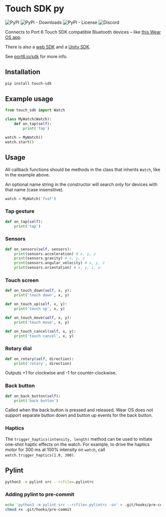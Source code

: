 # Touch SDK py

![PyPI](https://img.shields.io/pypi/v/touch-sdk)
![PyPI - Downloads](https://img.shields.io/pypi/dw/touch-sdk)
![PyPI - License](https://img.shields.io/pypi/l/touch-sdk)
![Discord](https://img.shields.io/discord/869474617729875998)

Connects to Port 6 Touch SDK compatible Bluetooth devices – like [this Wear OS app](https://play.google.com/store/apps/details?id=io.port6.watchbridge).

There is also a [web SDK](https://www.npmjs.com/package/touch-sdk) and a [Unity SDK](https://openupm.com/packages/io.port6.sdk/).

See [port6.io/sdk](https://port6.io/sdk/) for more info.

## Installation

```sh
pip install touch-sdk
```

## Example usage
```python
from touch_sdk import Watch

class MyWatch(Watch):
    def on_tap(self):
        print('Tap')

watch = MyWatch()
watch.start()
```

## Usage

All callback functions should be methods in the class that inherits `Watch`, like in the example above.

An optional name string in the constructor will search only for devices with that name (case insensitive).

```python
watch = MyWatch('fvaf')
```

### Tap gesture
```python
def on_tap(self):
    print('tap')
```

### Sensors
```python
def on_sensors(self, sensors):
    print(sensors.acceleration) # x, y, z
    print(sensors.gravity) # x, y, z
    print(sensors.angular_velocity) # x, y, z
    print(sensors.orientation) # x, y, z, w
```

### Touch screen
```python
def on_touch_down(self, x, y):
    print('touch down', x, y)

def on_touch_up(self, x, y):
    print('touch up', x, y)

def on_touch_move(self, x, y):
    print('touch move', x, y)

def on_touch_cancel(self, x, y):
    print('touch cancel', x, y)
```

### Rotary dial
```python
def on_rotary(self, direction):
    print('rotary', direction)
```
Outputs +1 for clockwise and -1 for counter-clockwise.

### Back button
```python
def on_back_button(self):
    print('back button')
```
Called when the back button is pressed and released. Wear OS does not support separate button down and button up events for the back button.

### Haptics
The `trigger_haptics(intensity, length)` method can be used to initiate one-shot haptic effects on the watch. For example, to drive the haptics motor for 300 ms at 100% intensity on `watch`, call `watch.trigger_haptics(1.0, 300)`.

## Pylint
```sh
python3 -m pylint src --rcfile=.pylintrc
```

### Adding pylint to pre-commit
```sh
echo 'python3 -m pylint src --rcfile=.pylintrc -sn' > .git/hooks/pre-commit
chmod +x .git/hooks/pre-commit
```
